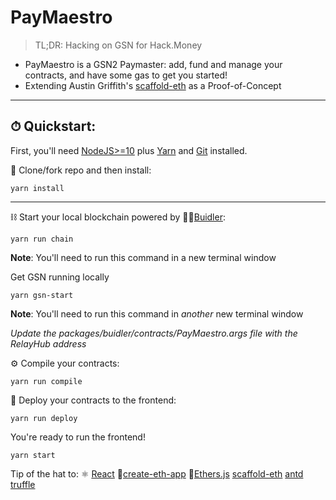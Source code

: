 
# PayMaestro

> TL;DR: Hacking on GSN for Hack.Money

- PayMaestro is a GSN2 Paymaster: add, fund and manage your contracts, and have some gas to get you started!
- Extending Austin Griffith's [scaffold-eth](https://github.com/austintgriffith/scaffold-eth) as a Proof-of-Concept

---

## ⏱ Quickstart:

First, you'll need [NodeJS>=10](https://nodejs.org/en/download/) plus [Yarn](https://classic.yarnpkg.com/en/docs/install/) and [Git](https://git-scm.com/downloads) installed.

💾 Clone/fork repo and then install:

```
yarn install
```

---

⛓ Start your local blockchain powered by 👷‍♀️[Buidler](https://buidler.dev/tutorial/):
```
yarn run chain
```

__Note__: You'll need to run this command in a new terminal window

Get GSN running locally
```
yarn gsn-start
```
__Note__: You'll need to run this command in *another* new terminal window

*Update the packages/buidler/contracts/PayMaestro.args file with the RelayHub address*

⚙️ Compile your contracts:
```
yarn run compile
```

🚢 Deploy your contracts to the frontend:
```
yarn run deploy
```

You're ready to run the frontend!

```
yarn start
```

Tip of the hat to:
⚛️ [React](https://reactjs.org/tutorial/tutorial.html)
📱[create-eth-app](https://github.com/PaulRBerg/create-eth-app)
🔧[Ethers.js](https://docs.ethers.io/ethers.js/html/index.html)
[scaffold-eth](https://github.com/austintgriffith/scaffold-eth)
[antd](ant.design/components/upload/)
[truffle](https://www.trufflesuite.com)
